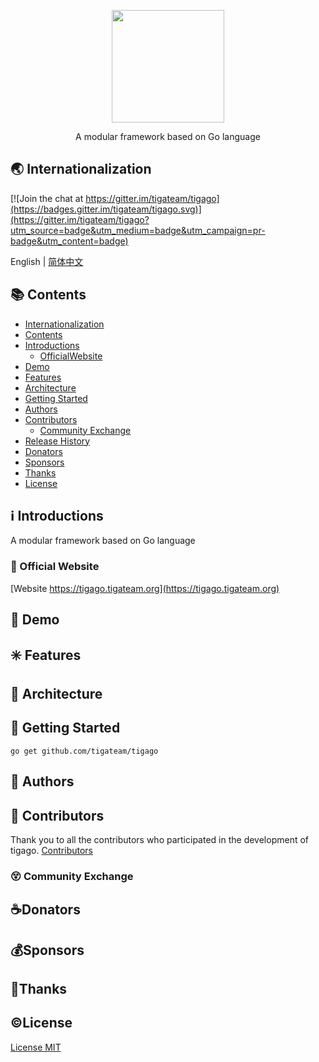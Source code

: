 <!-- # README -->
<p align="center">
   <img src="https://cdn.jsdelivr.net/gh/misitebao/CDN@master/gravatar_tigateam.png" width="180" height="180"/><br/>
</p>
<p align="center">
A modular framework based on Go language
</p>

<span id="nav-1"></span>

## 🌏 Internationalization

[![Join the chat at https://gitter.im/tigateam/tigago](https://badges.gitter.im/tigateam/tigago.svg)](https://gitter.im/tigateam/tigago?utm_source=badge&utm_medium=badge&utm_campaign=pr-badge&utm_content=badge)

English | [简体中文](README.zh-Hans.md)

<span id="nav-2"></span>

## 📚 Contents

- [Internationalization](#nav-1)
- [Contents](#nav-2)
- [Introductions](#nav-3)
  - [OfficialWebsite](#nav-3-1)
- [Demo](#nav-4)
- [Features](#nav-5)
- [Architecture](#nav-6)
- [Getting Started](#nav-7)
- [Authors](#nav-8)
- [Contributors](#nav-9)
  - [Community Exchange](#nav-9-1)
- [Release History](CHANGE.md)
- [Donators](#nav-11)
- [Sponsors](#nav-12)
- [Thanks](#nav-13)
- [License](#nav-14)

<span id="nav-3"></span>

## ℹ️ Introductions

A modular framework based on Go language

<span id="nav-3-1"></span>

### 🔔 Official Website

[Website https://tigago.tigateam.org](https://tigago.tigateam.org)

<span id="nav-4"></span>

## 🌅 Demo

<span id="nav-5"></span>

## ✳️ Features

<span id="nav-6"></span>

## 🍊 Architecture

<span id="nav-7"></span>

## 💎 Getting Started

```
go get github.com/tigateam/tigago
```

<span id="nav-8"></span>

## 🙆 Authors

<span id="nav-9"></span>

## 🌟 Contributors

Thank you to all the contributors who participated in the development of tigago. [Contributors](https://github.com/tigateam/tigago/graphs/contributors)

<span id="nav-9-1"></span>

### 😵 Community Exchange

<span id="nav-11"></span>

## ☕Donators

<span id="nav-12"></span>

## 💰Sponsors

<span id="nav-13"></span>

## 👏Thanks

<span id="nav-14"></span>

## ©️License

[License MIT](LICENSE)
